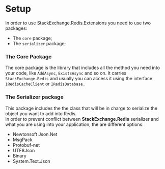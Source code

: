 # Setup

In order to use StackExchange.Redis.Extensions you need to use two packages:

* The `core` package;
* The `serializer` package;

### The Core Package

The core package is the library that includes all the method you need into your code, like `AddAsync`, `ExistsAsync` and so on. It carries `StackExchange.Redis` and usually you can access it using the interface `IRedisCacheClient` or `IRedisDatabase.`

### The Serializer package

This package includes the the class that will be in charge to serialize the object you want to add into Redis. \
In order to prevent conflict between **StackExchange.Redis** serializer and what you are using into your application, the are different options:

* Newtonsoft Json.Net
* MsgPack
* Protobuf-net
* UTF8Json
* Binary
* System.Text.Json

